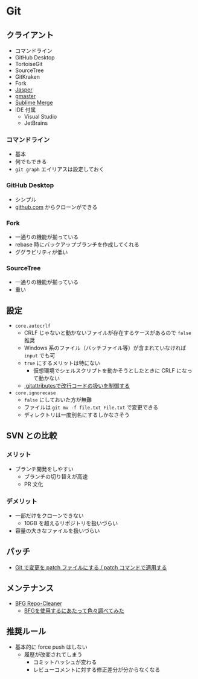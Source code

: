 # Git

## クライアント
- コマンドライン
- GitHub Desktop
- TortoiseGit
- SourceTree
- GitKraken
- Fork
- [Jasper](https://jasperapp.io/)
- [gmaster](https://gmaster.io/)
- [Sublime Merge](https://www.sublimemerge.com/)
- IDE 付属
  - Visual Studio
  - JetBrains

### コマンドライン
- 基本
- 何でもできる
- `git graph` エイリアスは設定しておく

### GitHub Desktop
- シンプル
- [github.com](https://github.com/) からクローンができる

### Fork
- 一通りの機能が揃っている
- rebase 時にバックアップブランチを作成してくれる
- ググラビリティが低い

### SourceTree
- 一通りの機能が揃っている
- 重い

## 設定
- `core.autocrlf`
  - CRLF じゃないと動かないファイルが存在するケースがあるので `false` 推奨
  - Windows 系のファイル（バッチファイル等）が含まれていなければ `input` でも可
  - `true` にするメリットは特にない
    - 仮想環境でシェルスクリプトを動かそうとしたときに CRLF になって動かない
  - [.gitattributesで改行コードの扱いを制御する](https://qiita.com/nacam403/items/23511637335fc221bba2)
- `core.ignorecase`
  - `false` にしておいた方が無難
  - ファイルは `git mv -f file.txt File.txt` で変更できる
  - ディレクトリは一度別名にするしかなさそう

## SVN との比較

### メリット
- ブランチ開発をしやすい
  - ブランチの切り替えが高速
  - PR 文化

### デメリット
- 一部だけをクローンできない
  - 10GB を超えるリポジトリを扱いづらい
- 容量の大きなファイルを扱いづらい

## パッチ
- [Git で変更を patch ファイルにする / patch コマンドで適用する](https://qiita.com/sea_mountain/items/7d9c812e68a26bd1a292)

## メンテナンス
- [BFG Repo-Cleaner](https://rtyley.github.io/bfg-repo-cleaner/)
  - [BFGを使用するにあたって色々調べてみた](http://yuki10.hatenablog.com/entry/2017/01/14/211430)

## 推奨ルール
- 基本的に force push はしない
  - 履歴が改変されてしまう
    - コミットハッシュが変わる
    - レビューコメントに対する修正差分が分からなくなる
